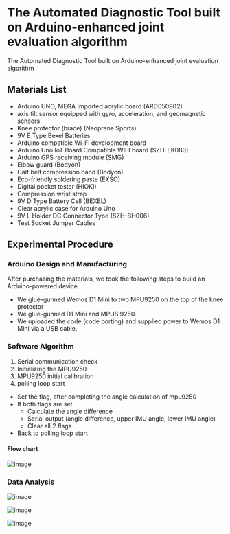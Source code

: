 # The Automated Diagnostic Tool built on Arduino-enhanced joint evaluation algorithm
The Automated Diagnostic Tool built on Arduino-enhanced joint evaluation algorithm


## Materials List
*	Arduino UNO, MEGA Imported acrylic board (ARD050902)
*	axis tilt sensor equipped with gyro, acceleration, and geomagnetic sensors
*	Knee protector (brace) (Neoprene Sports)
*	9V E Type Bexel Batteries
*	Arduino compatible Wi-Fi development board
*	Arduino Uno IoT Board Compatible WIFI board (SZH-EK080)
*	Arduino GPS receiving module (SMG)
*	Elbow guard (Bodyon)
*	Calf belt compression band (Bodyon)
*	Eco-friendly soldering paste (EXSO)
*	Digital pocket tester (HIOKI)
*	Compression wrist strap
*	9V D Type Battery Cell (BEXEL)
*	Clear acrylic case for Arduino Uno
*	9V L Holder DC Connector Type (SZH-BH006)
*	Test Socket Jumper Cables

## Experimental Procedure

### Arduino Design and Manufacturing
After purchasing the materials, we took the following steps to build an Arduino-powered device.

* We glue-gunned Wemos D1 Mini to two MPU9250 on the top of the knee protector
* We glue-gunned D1 Mini and MPUS 9250.
* We uploaded the code (code porting) and supplied power to Wemos D1 Mini via a USB cable.

### Software Algorithm
1. Serial communication check 
2. Initializing the MPU9250 
3. MPU9250 initial calibration 
4. polling loop start 
  *	Set the flag, after completing the angle calculation of mpu9250 
  *	If both flags are set
    *	 Calculate the angle difference
    *	Serial output (angle difference, upper IMU angle, lower IMU angle) 
    *	Clear all 2 flags
  *	Back to polling loop start


#### Flow chart
![image](https://user-images.githubusercontent.com/82205054/114388246-67161200-9bce-11eb-892d-0df51add76db.png)


### Data Analysis
![image](https://user-images.githubusercontent.com/82205054/114650238-d863db00-9d1c-11eb-8aa9-b7c690da7ee0.png)

![image](https://user-images.githubusercontent.com/82205054/114650252-e0237f80-9d1c-11eb-88ee-63affb42b6c1.png)


![image](https://user-images.githubusercontent.com/82205054/114388400-97f64700-9bce-11eb-8d86-1bbafd7ae59f.png)


